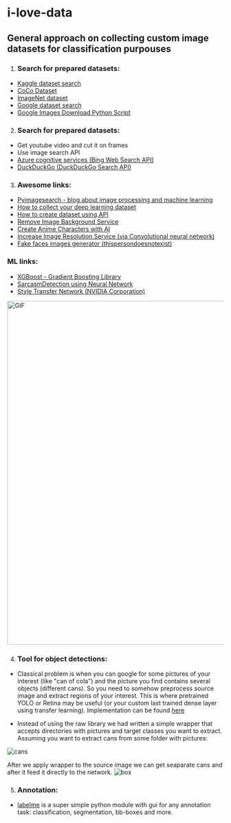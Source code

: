 # i-love-data
## General approach on collecting custom image datasets for classification purpouses

1.  ### Search for prepared datasets:
* [Kaggle dataset search](https://www.kaggle.com/datasets)
* [CoCo Dataset](http://cocodataset.org/#explore)
* [ImageNet dataset](http://www.image-net.org/)
* [Google dataset search](https://toolbox.google.com/datasetsearch)
* [Google Images Download Python Script](https://github.com/hardikvasa/google-images-download)

2.  ### Search for prepared datasets:
* Get youtube video and cut it on frames
* Use image search API 
* [Azure cognitive services (Bing Web Search API)](https://azure.microsoft.com/en-us/services/cognitive-services/bing-web-search-api/)
* [DuckDuckGo (DuckDuckGo Search API)](https://github.com/deepanprabhu/duckduckgo-images-api)

3.  ### Awesome links:
* [Pyimagesearch - blog about image processing and machine learning](https://www.pyimagesearch.com/2017/12/04/how-to-create-a-deep-learning-dataset-using-google-images/)
* [How to collect your deep learning dataset](https://towardsdatascience.com/how-to-collect-your-deep-learning-dataset-2e0eefc0ba24)
* [How to create dataset using API](https://towardsdatascience.com/creating-a-dataset-using-an-api-with-python-dcc1607616d)
* [Remove Image Background Service](https://www.remove.bg/)
* [Create Anime Characters with AI](https://make.girls.moe)
* [Increase Image Resolution Service (via Convolutional neural network)](https://bigjpg.com)
* [Fake faces images generator (thispersondoesnotexist)](https://thispersondoesnotexist.com)

### ML links:
* [XGBoost - Gradient Boosting Library](https://github.com/dmlc/xgboost)
* [SarcasmDetection using Neural Network](https://github.com/AniSkywalker/SarcasmDetection)
* [Style Transfer Network (NVIDIA Corporation)](https://github.com/NVIDIA/FastPhotoStyle)
<img src="https://raw.githubusercontent.com/NVIDIA/FastPhotoStyle/master/demo_with_segmentation.gif" width="800" title="GIF"> 



4.  ### Tool for object detections:
* Classical problem is when you can google for some pictures of your interest (like "can of cola") and the picture you find contains several objects (different cans). So you need to somehow preprocess source image and extract regions of your interest. This is where pretrained YOLO or Retina may be useful (or your custom last trained dense layer using transfer learning). Implementation can be found [here](https://github.com/OlafenwaMoses/ImageAI/blob/master/imageai/Detection/README.md)

* Instead of using the raw library we had written a simple wrapper that accepts directories with pictures and target classes you want to extract. Assuming you want to extract cans from some folder with pictures:


![cans](https://i.ibb.co/Z2XGmjb/inp-img.jpg)

After we apply wrapper to the source image we can get seaparate cans and after it feed it directly to the network.
![box](https://i.ibb.co/7gqxrV3/0.png)


5. ### Annotation:
* [labelme](https://github.com/wkentaro/labelme) is a super simple python module with gui for any annotation task: classification, segmentation, bb-boxes and more. 

